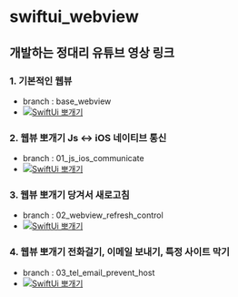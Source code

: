 # swiftui_webview

## 개발하는 정대리 유튜브 영상 링크

### 1. 기본적인 웹뷰
- branch : base_webview
- [![SwiftUi 뽀개기](https://i9.ytimg.com/vi/kalSK-3PPnc/mqdefault.jpg?v=5efd84be&sqp=CJjG9okG&rs=AOn4CLA7IRgQ3FcRiqSSWkt43RtY-P0bkw)](https://youtu.be/kalSK-3PPnc)

### 2. 웹뷰 뽀개기 Js <-> iOS 네이티브 통신 
- branch : 01_js_ios_communicate
- [![SwiftUi 뽀개기](https://i9.ytimg.com/vi/F9hnLQOgsqk/mqdefault.jpg?v=613d9036&sqp=CJS_9okG&rs=AOn4CLAl7OR0vjPaK_GzljV2NAYpehNRUQ)](https://youtu.be/F9hnLQOgsqk)

### 3. 웹뷰 뽀개기 당겨서 새로고침
- branch : 02_webview_refresh_control
- [![SwiftUi 뽀개기](https://i9.ytimg.com/vi/wMvaxgXS7yQ/mqdefault.jpg?v=613dc479&sqp=CJSK94kG&rs=AOn4CLAc5wiqMBkyXUjVtoY6swgSG2yRrw)](https://youtu.be/wMvaxgXS7yQ)

### 4. 웹뷰 뽀개기 전화걸기, 이메일 보내기, 특정 사이트 막기
- branch : 03_tel_email_prevent_host
- [![SwiftUi 뽀개기](https://i9.ytimg.com/vi_webp/TqCJqIGf_S4/mqdefault.webp?v=613de0a1&sqp=CLTC94kG&rs=AOn4CLCGza5lzhNUFyuCmBMOGJBv5WRCYQ)](https://youtu.be/TqCJqIGf_S4)
